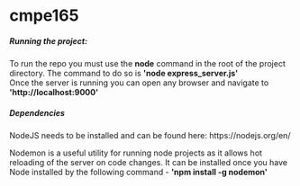 # cmpe165

<h5>Running the project:</h5>
To run the repo you must use the <b>node</b> command in the root of the project directory. 
The command to do so is <b>'node express_server.js'</b>
<br>Once the server is running you can open any browser and navigate to <b>'http://localhost:9000'</b>


<h5>Dependencies</h5>
NodeJS needs to be installed and can be found here: https://nodejs.org/en/

Nodemon is a useful utility for running node projects as it allows hot reloading of the server
on code changes. It can be installed once you have Node installed by the following command - <b>'npm install -g nodemon'</b>
